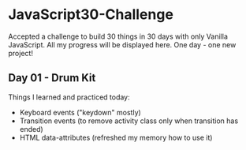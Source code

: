 # JavaScript30-Challenge
Accepted a challenge to build 30 things in 30 days with only Vanilla JavaScript. All my progress will be displayed here. One day - one new project!

## Day 01 - Drum Kit
Things I learned and practiced today:
* Keyboard events ("keydown" mostly)
* Transition events (to remove activity class only when transition has ended)
* HTML data-attributes (refreshed my memory how to use it)
